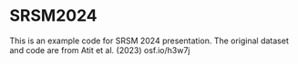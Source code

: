 # SRSM2024
This is an example code for SRSM 2024 presentation. The original dataset and code are from Atit et al. (2023) osf.io/h3w7j 
